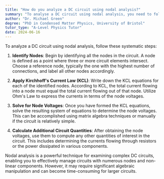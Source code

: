 ```yaml
---
title: "How do you analyze a DC circuit using nodal analysis?"
summary: "To analyse a DC circuit using nodal analysis, you need to follow a few steps."
author: "Dr. Michael Green"
degree: "PhD in Condensed Matter Physics, University of Bristol"
tutor_type: "A-Level Physics Tutor"
date: 2024-06-16
---
```


To analyze a DC circuit using nodal analysis, follow these systematic steps:

1. **Identify Nodes**: Begin by identifying all the nodes in the circuit. A node is defined as a point where three or more circuit elements intersect. Choose a reference node, typically the one with the highest number of connections, and label all other nodes accordingly.

2. **Apply Kirchhoff's Current Law (KCL)**: Write down the KCL equations for each of the identified nodes. According to KCL, the total current flowing into a node must equal the total current flowing out of that node. Utilize Ohm's Law to express the currents in terms of the node voltages.

3. **Solve for Node Voltages**: Once you have formed the KCL equations, solve the resulting system of equations to determine the node voltages. This can be accomplished using matrix algebra techniques or manually if the circuit is relatively simple.

4. **Calculate Additional Circuit Quantities**: After obtaining the node voltages, use them to compute any other quantities of interest in the circuit. This includes determining the currents flowing through resistors or the power dissipated in various components.

Nodal analysis is a powerful technique for examining complex DC circuits, enabling you to effectively manage circuits with numerous nodes and non-linear components. However, it may require significant algebraic manipulation and can become time-consuming for larger circuits.
    